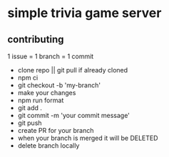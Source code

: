 # simple trivia game server

## contributing

1 issue = 1 branch = 1 commit

-   clone repo || git pull if already cloned
-   npm ci
-   git checkout -b 'my-branch'
-   make your changes
-   npm run format
-   git add .
-   git commit -m 'your commit message'
-   git push
-   create PR for your branch
-   when your branch is merged it will be DELETED
-   delete branch locally
